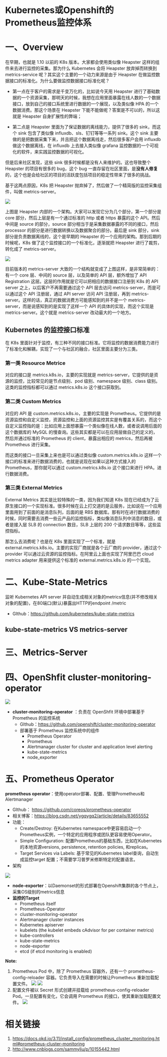 # Kubernetes或Openshift的Prometheus监控体系

# 一、Overview

在早期，也就是 1.10 以前的 K8s 版本。大家都会使用类似像 Heapster 这样的组件来去进行监控的采集。那为什么 Kubernetes 会将 Heapster 放弃掉而转换到 metrics-service 呢？其实这个主要的一个动力来源是由于 Heapster 在做监控数据接口的标准化。为什么要做监控数据接口标准化呢？

- 第一点在于客户的需求是千变万化的，比如说今天用 Heapster 进行了基础数据的一个资源采集，那明天的时候，我想在应用里面暴露在线人数的一个数据接口，放到自己的接口系统里进行数据的一个展现，以及类似像 HPA 的一个数据消费。那这个场景在 Heapster 下能不能做呢？答案是不可以的，所以这就是 Heapster 自身扩展性的弊端；

- 第二点是 Heapster 里面为了保证数据的离线能力，提供了很多的 sink，而这个 sink 包含了类似像 influxdb、sls、钉钉等等一系列 sink。这个 sink 主要做的是把数据采集下来，并且把这个数据离线走，然后很多客户会用 influxdb 做这个数据离线，在 influxdb 上去接入类似像 grafana 监控数据的一个可视化的软件，来实践监控数据的可视化。

但是后来社区发现，这些 sink 很多时候都是没有人来维护的。这也导致整个 Heapster 的项目有很多的 bug，这个 bug 一直存留在社区里面，是**没有人修复**的，这个也是会给社区的项目的活跃度包括项目的稳定性带来了很多的挑战。

基于这两点原因，K8s 把 Heapster 抛弃掉了，然后做了一个精简版的监控采集组件，叫做 metrics-server。

![](../assets/Openshift或Kubernetes的Prometheus监控体系-01.png)

上图是 Heapster 内部的一个架构。大家可以发现它分为几个部分，第一个部分是 core 部分，然后上层是有一个通过标准的 http 或者 https 暴露的这个 API。然后中间是 source 的部分，source 部分相当于是采集数据暴露的不同的接口，然后 processor 的部分是进行数据转换以及数据聚合的部分。最后是 sink 部分，sink 部分是负责数据离线的，这个是早期的 Heapster 的一个应用的架构。那到后期的时候呢，K8s 做了这个监控接口的一个标准化，逐渐就把 Heapster 进行了裁剪，转化成了 metrics-server。

![](../assets/Openshift或Kubernetes的Prometheus监控体系-02.png)

目前版本的 metrics-server 大致的一个结构就变成了上图这样，是非常简单的：有一个 core 层、中间的 source 层，以及简单的 API 层，额外增加了 API Registration 这层。这层的作用就是它可以把相应的数据接口注册到 K8s 的 API server 之上，以后客户不再需要通过这个 API 层去访问 metrics-server，而是可以通过这个 API 注册层，通过 API server 访问 API 注册层，再到 metrics-server。这样的话，真正的数据消费方可能感知到的并不是一个 metrics-server，而是说感知到的是实现了这样一个 API 的具体的实现，而这个实现是 metrics-server。这个就是 metrics-server 改动最大的一个地方。

## Kubernetes 的监控接口标准

在 K8s 里面针对于监控，有三种不同的接口标准。它将监控的数据消费能力进行了标准化和解耦，实现了一个与社区的融合，社区里面主要分为三类。

### 第一类 Resource Metrice

对应的接口是 metrics.k8s.io，主要的实现就是 metrics-server，它提供的是资源的监控，比较常见的是节点级别、pod 级别、namespace 级别、class 级别。这类的监控指标都可以通过 metrics.k8s.io 这个接口获取到。

### 第二类 Custom Metrics

对应的 API 是 custom.metrics.k8s.io，主要的实现是 Prometheus。它提供的是资源监控和自定义监控，资源监控和上面的资源监控其实是有覆盖关系的，而这个自定义监控指的是：比如应用上面想暴露一个类似像在线人数，或者说调用后面的这个数据库的 MySQL 的慢查询。这些其实都是可以在应用层做自己的定义的，然后并通过标准的 Prometheus 的 client，暴露出相应的 metrics，然后再被 Prometheus 进行采集。

而这类的接口一旦采集上来也是可以通过类似像 custom.metrics.k8s.io 这样一个接口的标准来进行数据消费的，也就是说现在如果以这种方式接入的 Prometheus，那你就可以通过 custom.metrics.k8s.io 这个接口来进行 HPA，进行数据消费。

### 第三类 External Metrics

External Metrics 其实是比较特殊的一类，因为我们知道 K8s 现在已经成为了云原生接口的一个实现标准。很多时候在云上打交道的是云服务，比如说在一个应用里面用到了前面的是消息队列，后面的是 RBS 数据库。那有时在进行数据消费的时候，同时需要去消费一些云产品的监控指标，类似像消息队列中消息的数目，或者是接入层 SLB 的 connection 数目，SLB 上层的 200 个请求数目等等，这些监控指标。

那怎么去消费呢？也是在 K8s 里面实现了一个标准，就是 external.metrics.k8s.io。主要的实现厂商就是各个云厂商的 provider，通过这个 provider 可以通过云资源的监控指标。在阿里云上面也实现了阿里巴巴 cloud metrics adapter 用来提供这个标准的 external.metrics.k8s.io 的一个实现。



# 二、Kube-State-Metrics

监听 Kubernetes API server 并自动生成相关对象的metrics信息(并不修改相关对象的配置)，在80端口(默认)暴露出HTTP的endpoint /metric

- GIthub：https://github.com/kubernetes/kube-state-metrics



## kube-state-metrics VS metrics-server



# 三、Metrics-Server



# 四、OpenShfit cluster-monitoring-operator

![](../assets/Openshift或Kubernetes的Prometheus监控体系-1.png)


- **cluster-monitoring-operator** ：负责在 OpenShfit 环境中部署基于 Prometheus 的监控系统
    - GIthub：https://github.com/openshift/cluster-monitoring-operator
    - 部署基于 Prometheus 监控系统中的组件
        - Prometheus Operator
        - Prometheus
        - Alertmanager cluster for cluster and application level alerting
        - kube-state-metrics
        - node_exporter

# 五、Prometheus Operator

**prometheus operator**：使用operator部署、配置、管理Prometheus和Alertmanager 

- GIthub： https://github.com/coreos/prometheus-operator
- 相关博客：https://blog.csdn.net/ygqygq2/article/details/83655552
- 功能：
  - Create/Destroy: 在Kubernetes namespace中更容易启动一个Prometheus实例，一个特定的应用程序或团队更容易使用Operator。
  - Simple Configuration: 配置Prometheus的基础东西，比如在Kubernetes的本地资源versions, persistence, retention policies, 和replicas。
  - Target Services via Labels: 基于常见的Kubernetes label查询，自动生成监控target 配置；不需要学习普罗米修斯特定的配置语言。
- 架构

![](../assets/Openshift或Kubernetes的Prometheus监控体系-2.png)


- **node-exporter**：以Daemonset的形式部署在Openshift集群的各个节点上，采集OS级别的metrics信息
- **监控的Target**
  - Prometheus itself
  - Prometheus-Operator
  - cluster-monitoring-operator
  - Alertmanager cluster instances
  - Kubernetes apiserver
  - kubelets (the kubelet embeds cAdvisor for per container metrics)
  - kube-controllers
  - kube-state-metrics
  - node-exporter
  - etcd (if etcd monitoring is enabled) 

**Note:**
1. Prometheus Pod 中，除了 Prometheus 容器外，还有一个 prometheus-config-reloader 容器。它负责导入在需要的时候让Prometheus 重新加载配置文件。
    ![](../assets/Openshift或Kubernetes的Prometheus监控体系-3.png)
    ![](../assets/Openshift或Kubernetes的Prometheus监控体系-4.png)
2. 配置文件被以 Secret 形式创建并挂载给 prometheus-config-reloader Pod。一旦配置有变化，它会调用 Prometheus 的接口，使其重新加载配置文件。
    ![](../assets/Openshift或Kubernetes的Prometheus监控体系-5.png)



# 相关链接

1. https://docs.okd.io/3.11/install_config/prometheus_cluster_monitoring.html#prometheus-cluster-monitoring
2. http://www.cnblogs.com/sammyliu/p/10155442.html